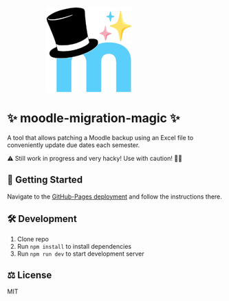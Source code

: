 <p style="padding-left: 90px;">
  <a href="https://ech0-de.github.io/moodle-migration-magic/"><img width="200" src="./public/mmm.svg"></a>
</p>

# ✨ moodle-migration-magic ✨
A tool that allows patching a Moodle backup using an Excel file to conveniently update due dates each semester.

⚠ Still work in progress and very hacky! Use with caution! 👷‍♀️

## 🚀 Getting Started
Navigate to the [GitHub-Pages deployment](https://ech0-de.github.io/moodle-migration-magic/) and follow the instructions there.

## 🛠 Development
 1. Clone repo
 1. Run `npm install` to install dependencies
 1. Run `npm run dev` to start development server

## ⚖ License
MIT
